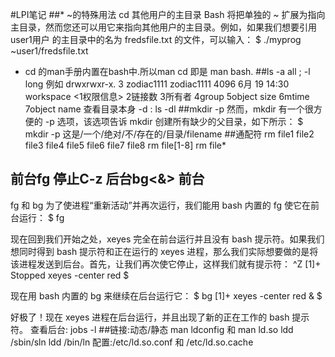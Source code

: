 #LPI笔记
##* ~的特殊用法 cd
其他用户的主目录
Bash 将把单独的 ~ 扩展为指向主目录，然而您还可以用它来指向其他用户的主目录。例如，如果我们想要引用 user1用户 的主目录中的名为 fredsfile.txt 的文件，可以输入：
$ ./myprog ~user1/fredsfile.txt
* cd 的man手册内置在bash中.所以man cd 即是 man bash.
##ls
-a all ; -l long 例如
drwxrwxr-x.  3 zodiac1111 zodiac1111  4096 6月  19 14:30 workspace
<1权限信息> 2链接数 3所有者 4group 5object size 6mtime 7object name
查看目录本身 -d : ls -dl
##mkdir -p
然而，mkdir 有一个很方便的 -p 选项，该选项告诉 mkdir 创建所有缺少的父目录，如下所示：
$ mkdir -p 这是/一个/绝对/不/存在的/目录/filename
##通配符
rm file1 file2 file3 file4 file5 file6 file7 file8
rm file[1-8]
rm file*
## 前台fg 停止C-z 后台bg<&> 前台
fg 和 bg
为了使进程“重新活动”并再次运行，我们能用 bash 内置的 fg 使它在前台运行：
$ fg

现在回到我们开始之处，xeyes 完全在前台运行并且没有 bash 提示符。如果我们想同时得到 bash 提示符和正在运行的 xeyes 进程，那么我们实际想要做的是将该进程发送到后台。首先，让我们再次使它停止，这样我们就有提示符：
^Z
[1]+  Stopped                 xeyes -center red
$

现在用 bash 内置的 bg 来继续在后台运行它：
$ bg
[1]+ xeyes -center red &
$

好极了！现在 xeyes 进程在后台运行，并且出现了新的正在工作的 bash 提示符。
查看后台: jobs -l
##链接:动态/静态
 man ldconfig 和 man ld.so
ldd /sbin/sln
ldd /bin/ln
配置:/etc/ld.so.conf 和 /etc/ld.so.cache
